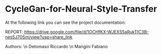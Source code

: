 # CycleGan-for-Neural-Style-Transfer

At the following link you can see the project documentation:

REPORT: https://drive.google.com/file/d/1OCHfKX-WJEXS5aRukTIC3B-nes5J70Sm/view?usp=share_link

Authors: 
  \n Detomaso Riccardo
  \n Mangini Fabiano

